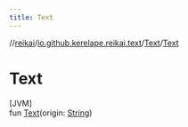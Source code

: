 ```yaml
---
title: Text
---
```

//[reikai](../../../index.html)/[io.github.kerelape.reikai.text](../index.html)/[Text](index.html)/[Text](-text.html)



# Text



[JVM]\
fun [Text](-text.html)(origin: [String](https://kotlinlang.org/api/latest/jvm/stdlib/kotlin/-string/index.html))




